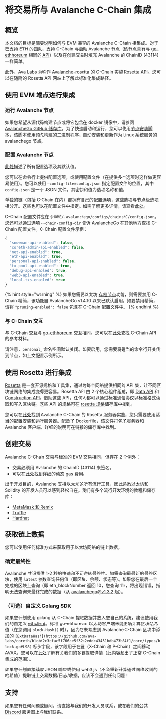 # 将交易所与 Avalanche C-Chain 集成

## 概览

本文档的目标是简要说明如何与 EVM 兼容的 Avalanche C-Chain 相集成。对于已支持 ETH 的团队，支持 C-Chain 与启动 Avalanche 节点（该节点具有与 [go-ethhoreum](https://geth.ethereum.org/docs/rpc/server) 相同的 [API](https://eth.wiki/json-rpc/API)）以及在创建交易时填充 Avalanche 的 ChainID (43114) 一样简单。

此外，Ava Labs 为称作 [Avalanche-rosetta](https://github.com/ava-labs/avalanche-rosetta) 的 C-Chain 实施 [Rosetta API](https://www.rosetta-api.org/)。您可以在随附的 Rosetta API 网站上了解此标准化集成路径。

## 使用 EVM 端点进行集成

### 运行 Avalanche 节点

如果您希望从源代码构建节点或将它包含在 docker 镜像中，请参阅 [AvalancheGo GitHub 储存库](https://github.com/ava-labs/avalanchego)。为了快速启动和运行，您可以使用[节点安装脚本](../nodes-and-staking/set-up-node-with-installer.md)，该脚本使用预先构建的二进制程序，自动安装和更新作为 Linux 系统服务的 avalanchego 节点。

### 配置 Avalanche 节点

[此处](../../references/command-line-interface.md)描述了所有配置选项及其默认值。

您可以在命令行上提供配置选项，或使用配置文件（在提供多个选项时这样做更容易使用）。您可以使用 `—config-file=config.json` 指定配置文件的位置，其中 `config.json` 是一个 JSON 文件，其密钥和值为选项名称和值。

单独的链（包括 C-Chain 在内）都拥有自己的配置选项，这些选项与节点级选项相分开。这些也可以在配置文件中指定。如需了解更多详情，请查看[此处](../../references/command-line-interface.md#chain-configs)。

C-Chain 配置文件应在 `$HOME/.avalanchego/configs/chains/C/config.json`。您还可以通过选项 `--chain-config-dir` 告诉 AvalancheGo 在其他地方查找 C-Chain 配置文件。C-Chain 配置文件示例：

```javascript
{
  "snowman-api-enabled": false,
  "coreth-admin-api-enabled": false,
  "net-api-enabled": true,
  "eth-api-enabled": true,
  "personal-api-enabled": false,
  "tx-pool-api-enabled": true,
  "debug-api-enabled": true,
  "web3-api-enabled": true,
  "local-txs-enabled": true
}
```

{% hint style="warning" %}
如果您需要以太坊 [存档节点](https://ethereum.org/en/developers/docs/nodes-and-clients/#archive-node)功能，则需要禁用 C-Chain 精简，该功能自 AvalancheGo v1.4.10 以来已默认启用。如要禁用精简，请将 `"pruning-enabled": false` 包含在 C-Chain 配置文件中。
{% endhint %}

### 与 C-Chain 交互

与 C-Chain 交互与 [go-ethhoreum](https://geth.ethereum.org/) 交互相同。您可以在[此处](../../avalanchego-apis/contract-chain-c-chain-api.md)查找 C-Chain API 的参考材料。

请注意，`personal_` 命名空间默认关闭。如要启用，您需要将适当的命令行开关传到节点，如上文配置示例所示。

## 使用 Rosetta 进行集成

[Rosetta](https://www.rosetta-api.org/) 是一套开源规格和工具集，通过为每个网络提供相同的 API 集，让不同区块链网络的集成变得更容易。Rosetta API 由 2 个核心组件组成，即 [Data API](https://www.rosetta-api.org/docs/data_api_introduction.html) 和 [Construction API](https://www.rosetta-api.org/docs/construction_api_introduction.html)。借助这些 API，任何人都可以通过标准通信协议以标准格式读取和写入区块链。这些 API 的规格可在 [rosetta 规格](https://github.com/coinbase/rosetta-specifications)储存库中找到。

您可以在[此处](https://github.com/ava-labs/avalanche-rosetta)找到 Avalanche C-Chain 的 Rosetta 服务器实施，您只需要使用适当的配置安装和运行服务器。配备了 Dockerfile，该文件打包了服务器和 Avalanche 客户端。详细的说明可在链接的储存库中找到。

## 创建交易

Avalanche C-Chain 交易与标准的 EVM 交易相同，但存在 2 个例外：

* 交易必须用 Avalanche 的 ChainID (43114) 来签名。
* 可以在[此处](../../../learn/platform-overview/transaction-fees.md#c-chain-fees)找到详细的动态 gas 费用。

出于开发目的，Avalanche 支持以太坊的所有流行工具，因此熟悉以太坊和 Solidity 的开发人员可以感到轻松自在。我们有多个流行开发环境的教程和储存库：

* [MetaMask 和 Remix](../smart-contracts/deploy-a-smart-contract-on-avalanche-using-remix-and-metamask.md)
* [Truffle](../smart-contracts/using-truffle-with-the-avalanche-c-chain.md)
* [Hardhat](../smart-contracts/using-hardhat-with-the-avalanche-c-chain.md)

## 获取链上数据

您可以使用任何标准方式来获取用于以太坊网络的链上数据。

### 确定最终性

Avalanche 共识提供 1-2 秒的快速和不可逆转最终性。如需查询最最新的最终区块，使用 `latest` 参数查询任何值（即区块、余额、状态等）。如果您在最后一个完成的区块上查询（即 eth_blockNumber 返回 10，您查询 11），将出现错误，指明无法查询未最终完成的数据（从 avalanchego@v1.3.2 起）。

### （可选）自定义 Golang SDK

如果您计划使用 golang 从 C-Chain 提取数据并放入您自己的系统，建议使用我们的自定义 [ethclient](https://github.com/ava-labs/coreth/tree/master/ethclient)。标准 go-ehhoreum 以太坊客户端未能正确计算区块哈希值（在您调用 `block.Hash()` 时），因为它未考虑到 Avalanche C-Chain 区块中添加的 `[ExtDataHash](https://github.com/ava-labs/coreth/blob/2c3cfac5f766ce5f32a2eddc43451bdb473b84f1/core/types/block.go#L98)` 标头字段，该字段用于在链（X-Chain 和 P-Chain）之间移动 AVAX。您可以在[此处](../../../learn/platform-overview/)了解有关我们的多链提取详情（此内容超出了正常 C-Chain 集成的范围）。

如果您计划直接读取 JSON 响应或使用 web3.js（不会重新计算通过网络收到的哈希值）提取链上交易数据/日志/收据，应该不会遇到任何问题！

## 支持

如果您有任何问题或疑问，请直接与我们的开发人员联系，或在我们的公共 [Discord](https://chat.avalabs.org/) 服务器上与我们联系。

